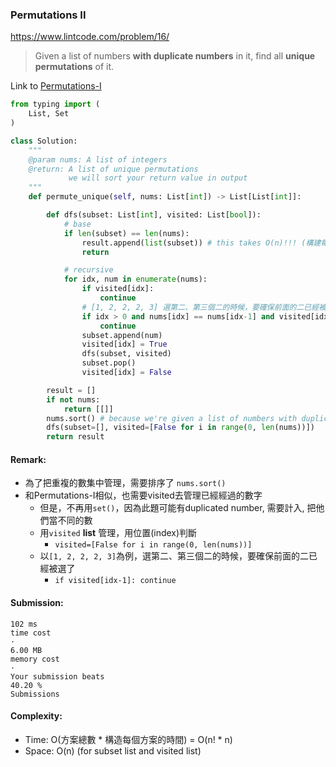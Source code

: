 ### Permutations II
https://www.lintcode.com/problem/16/
>Given a list of numbers **with duplicate numbers** in it, find all **unique permutations** of it.

Link to [Permutations-I](https://github.com/chkao831/Algo_learning_notes/blob/main/DFS/LintCode_15_Permutations.md)

```python
from typing import (
    List, Set
)

class Solution:
    """
    @param nums: A list of integers
    @return: A list of unique permutations
             we will sort your return value in output
    """
    def permute_unique(self, nums: List[int]) -> List[List[int]]:

        def dfs(subset: List[int], visited: List[bool]):
            # base
            if len(subset) == len(nums):
                result.append(list(subset)) # this takes O(n)!!! (構建每個方案deepcopy進去的時間)
                return

            # recursive
            for idx, num in enumerate(nums):
                if visited[idx]:
                    continue
                # [1, 2, 2, 2, 3] 選第二、第三個二的時候，要確保前面的二已經被選了
                if idx > 0 and nums[idx] == nums[idx-1] and visited[idx - 1]: # not visited[idx-1]表跳過前面的重複數了，不行
                    continue
                subset.append(num)
                visited[idx] = True
                dfs(subset, visited)
                subset.pop()
                visited[idx] = False

        result = []
        if not nums:
            return [[]]
        nums.sort() # because we're given a list of numbers with duplicate numbers in it
        dfs(subset=[], visited=[False for i in range(0, len(nums))])
        return result

```
#### Remark:
- 為了把重複的數集中管理，需要排序了 `nums.sort()`
- 和Permutations-I相似，也需要visited去管理已經經過的數字
  - 但是，不再用`set()`，因為此題可能有duplicated number, 需要計入, 把他們當不同的數
  - 用`visited` **list** 管理，用位置(index)判斷
    - `visited=[False for i in range(0, len(nums))]`
  - 以`[1, 2, 2, 2, 3]`為例，選第二、第三個二的時候，要確保前面的二已經被選了
    - `if visited[idx-1]: continue` 
#### Submission:
```
102 ms
time cost
·
6.00 MB
memory cost
·
Your submission beats
40.20 %
Submissions
```
#### Complexity:
- Time: O(方案總數 * 構造每個方案的時間) = O(n! * n)
- Space: O(n) (for subset list and visited list)

